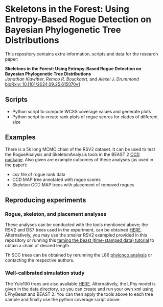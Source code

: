 # Skeletons in the Forest: Using Entropy-Based Rogue Detection on Bayesian Phylogenetic Tree Distributions
This repository contains extra information, scripts and data for the research paper:

**Skeletons in the Forest: Using Entropy-Based Rogue Detection on Bayesian Phylogenetic Tree Distributions**<br>
*Jonathan Klawitter*, *Remco R. Bouckaert*, and *Alexei J. Drummond*<br>
[bioRxiv: 10.1101/2024.09.25.615070v1](https://www.biorxiv.org/content/10.1101/2024.09.25.615070)

## Scripts

- Python script to compute WCSS coverage values and generate plots
- Python script to create rank plots of rogue scores for clades of different size
<!-- The trees are drawn with FigTree and the cloudograms are made with [DensiTree](https://www.cs.auckland.ac.nz/~remco/DensiTree/). -->

## Examples

There is a 5k long MCMC chain of the RSV2 dataset.
It can be used to test the RogueAnalysis and SkeletonAnalysis tools in the BEAST 2 [CCD package](https://github.com/CompEvol/CCD).
Also given are example outcomes of these analyses (as used in the paper):
- csv file of rogue rank data
- CCD MAP tree annotated with rogue scores
- Skeleton CCD MAP trees with placement of removed rogues

## Reproducing experiments

### Rogue, skeleton, and placement analyses
These analyses can be conducted with the tools mentioned above;
the RSV2 and DS7 trees used in the experiment, can be obtained [HERE](https://doi.org/10.17608/k6.auckland.27041803). 
Alternatively, you may use the smaller RSV2 exampled provided in this repository or running this [taming the beast (time-stamped data) tutorial](https://taming-the-beast.org/tutorials/MEP-tutorial/) to obtain a chain of desired length.

Th SCC trees can be obtained by rerunning the L86 [phylonco analysis](https://github.com/bioDS/beast-phylonco-paper)
or contacting the respective authors.

### Well-calibrated simulation study
 
The Yule100 trees are also available [HERE](https://doi.org/10.17608/k6.auckland.27041803).
Alternatively, the LPhy model is given in the data directory, so you can create and run your own xml using LPhyBeast and BEAST 2.
You can then apply the tools above to each tree sample and finally use the python coverage script above.

